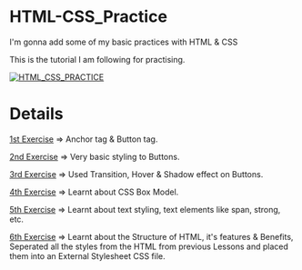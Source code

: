 # HTML-CSS_Practice

I'm gonna add some of my basic practices with HTML & CSS

This is the tutorial I am following for practising.

[![HTML_CSS_PRACTICE](download.jpg)](https://www.youtube.com/watch?v=G3e-cpL7ofc)

# Details

[1st Exercise](https://github.com/git-ritesh/HTML-CSS_Practice/tree/master/Lesson%201) => Anchor tag & Button tag.

[2nd Exercise](https://github.com/git-ritesh/HTML-CSS_Practice/tree/master/Lesson%202) => Very basic styling to Buttons.

[3rd Exercise](https://github.com/git-ritesh/HTML-CSS_Practice/tree/master/Lesson%203) => Used Transition, Hover & Shadow effect on Buttons.

[4th Exercise](https://github.com/git-ritesh/HTML-CSS_Practice/tree/master/Lesson%204) => Learnt about CSS Box Model.

[5th Exercise](https://github.com/git-ritesh/HTML-CSS_Practice/tree/master/Lesson%205) => Learnt about text styling, text elements like span, strong, etc.

[6th Exercise](https://github.com/git-ritesh/HTML-CSS_Practice/tree/master/Lesson%206) => Learnt about the Structure of HTML, it's features & Benefits, Seperated all the styles from the HTML from previous Lessons and placed them into an External Stylesheet CSS file.